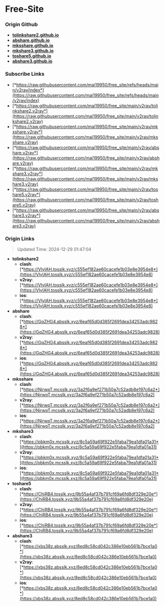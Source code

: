 # Free-Site

### Origin Github

- [**tolinkshare2.github.io**](https://github.com/tolinkshare2/tolinkshare2.github.io)
- [**abshare.github.io**](https://github.com/abshare/abshare.github.io)
- [**mksshare.github.io**](https://github.com/mksshare/mksshare.github.io)
- [**mkshare3.github.io**](https://github.com/mkshare3/mkshare3.github.io)
- [**toshare5.github.io**](https://github.com/toshare5/toshare5.github.io)
- [**abshare3.github.io**](https://github.com/abshare3/abshare3.github.io)

### Subscribe Links

- [*https://raw.githubusercontent.com/mai19950/free_site/refs/heads/main/v2ray/index*](https://raw.githubusercontent.com/mai19950/free_site/refs/heads/main/v2ray/index)
- [*https://raw.githubusercontent.com/mai19950/free_site/main/v2ray/tolinkshare2.v2ray*](https://raw.githubusercontent.com/mai19950/free_site/main/v2ray/tolinkshare2.v2ray)
- [*https://raw.githubusercontent.com/mai19950/free_site/main/v2ray/mksshare.v2ray*](https://raw.githubusercontent.com/mai19950/free_site/main/v2ray/mksshare.v2ray)
- [*https://raw.githubusercontent.com/mai19950/free_site/main/v2ray/abshare.v2ray*](https://raw.githubusercontent.com/mai19950/free_site/main/v2ray/abshare.v2ray)
- [*https://raw.githubusercontent.com/mai19950/free_site/main/v2ray/mkshare3.v2ray*](https://raw.githubusercontent.com/mai19950/free_site/main/v2ray/mkshare3.v2ray)
- [*https://raw.githubusercontent.com/mai19950/free_site/main/v2ray/toshare5.v2ray*](https://raw.githubusercontent.com/mai19950/free_site/main/v2ray/toshare5.v2ray)
- [*https://raw.githubusercontent.com/mai19950/free_site/main/v2ray/abshare3.v2ray*](https://raw.githubusercontent.com/mai19950/free_site/main/v2ray/abshare3.v2ray)

### Origin Links

> Updated Time: 2024-12-29 01:47:04

- **tolinkshare2**
  - **clash**: [*https://VlyIAH.tosslk.xyz/c555ef182ae60cacefe1b03e8e3954e8*](https://VlyIAH.tosslk.xyz/c555ef182ae60cacefe1b03e8e3954e8)
  - **v2ray**: [*https://VlyIAH.tosslk.xyz/c555ef182ae60cacefe1b03e8e3954e8*](https://VlyIAH.tosslk.xyz/c555ef182ae60cacefe1b03e8e3954e8)
  - **ios**: [*https://VlyIAH.tosslk.xyz/c555ef182ae60cacefe1b03e8e3954e8*](https://VlyIAH.tosslk.xyz/c555ef182ae60cacefe1b03e8e3954e8)
- **abshare**
  - **clash**: [*https://GqZHG4.absslk.xyz/6eaf65d0d385f2691dea34253adc9828*](https://GqZHG4.absslk.xyz/6eaf65d0d385f2691dea34253adc9828)
  - **v2ray**: [*https://GqZHG4.absslk.xyz/6eaf65d0d385f2691dea34253adc9828*](https://GqZHG4.absslk.xyz/6eaf65d0d385f2691dea34253adc9828)
  - **ios**: [*https://GqZHG4.absslk.xyz/6eaf65d0d385f2691dea34253adc9828*](https://GqZHG4.absslk.xyz/6eaf65d0d385f2691dea34253adc9828)
- **mksshare**
  - **clash**: [*https://NjrwpT.mcsslk.xyz/3a2f6a9ef271b50a7c52adb8e197c6a2*](https://NjrwpT.mcsslk.xyz/3a2f6a9ef271b50a7c52adb8e197c6a2)
  - **v2ray**: [*https://NjrwpT.mcsslk.xyz/3a2f6a9ef271b50a7c52adb8e197c6a2*](https://NjrwpT.mcsslk.xyz/3a2f6a9ef271b50a7c52adb8e197c6a2)
  - **ios**: [*https://NjrwpT.mcsslk.xyz/3a2f6a9ef271b50a7c52adb8e197c6a2*](https://NjrwpT.mcsslk.xyz/3a2f6a9ef271b50a7c52adb8e197c6a2)
- **mkshare3**
  - **clash**: [*https://pbkm0x.mcsslk.xyz/8c5a59a69f922e5faba79ea1dfa01a31*](https://pbkm0x.mcsslk.xyz/8c5a59a69f922e5faba79ea1dfa01a31)
  - **v2ray**: [*https://pbkm0x.mcsslk.xyz/8c5a59a69f922e5faba79ea1dfa01a31*](https://pbkm0x.mcsslk.xyz/8c5a59a69f922e5faba79ea1dfa01a31)
  - **ios**: [*https://pbkm0x.mcsslk.xyz/8c5a59a69f922e5faba79ea1dfa01a31*](https://pbkm0x.mcsslk.xyz/8c5a59a69f922e5faba79ea1dfa01a31)
- **toshare5**
  - **clash**: [*https://ChiRB4.tosslk.xyz/9b55a4af37b791cf69a6fd8df329e20e*](https://ChiRB4.tosslk.xyz/9b55a4af37b791cf69a6fd8df329e20e)
  - **v2ray**: [*https://ChiRB4.tosslk.xyz/9b55a4af37b791cf69a6fd8df329e20e*](https://ChiRB4.tosslk.xyz/9b55a4af37b791cf69a6fd8df329e20e)
  - **ios**: [*https://ChiRB4.tosslk.xyz/9b55a4af37b791cf69a6fd8df329e20e*](https://ChiRB4.tosslk.xyz/9b55a4af37b791cf69a6fd8df329e20e)
- **abshare3**
  - **clash**: [*https://xbs38z.absslk.xyz/8ed8c58cd042c386e10eb561b7bce1a0*](https://xbs38z.absslk.xyz/8ed8c58cd042c386e10eb561b7bce1a0)
  - **v2ray**: [*https://xbs38z.absslk.xyz/8ed8c58cd042c386e10eb561b7bce1a0*](https://xbs38z.absslk.xyz/8ed8c58cd042c386e10eb561b7bce1a0)
  - **ios**: [*https://xbs38z.absslk.xyz/8ed8c58cd042c386e10eb561b7bce1a0*](https://xbs38z.absslk.xyz/8ed8c58cd042c386e10eb561b7bce1a0)
